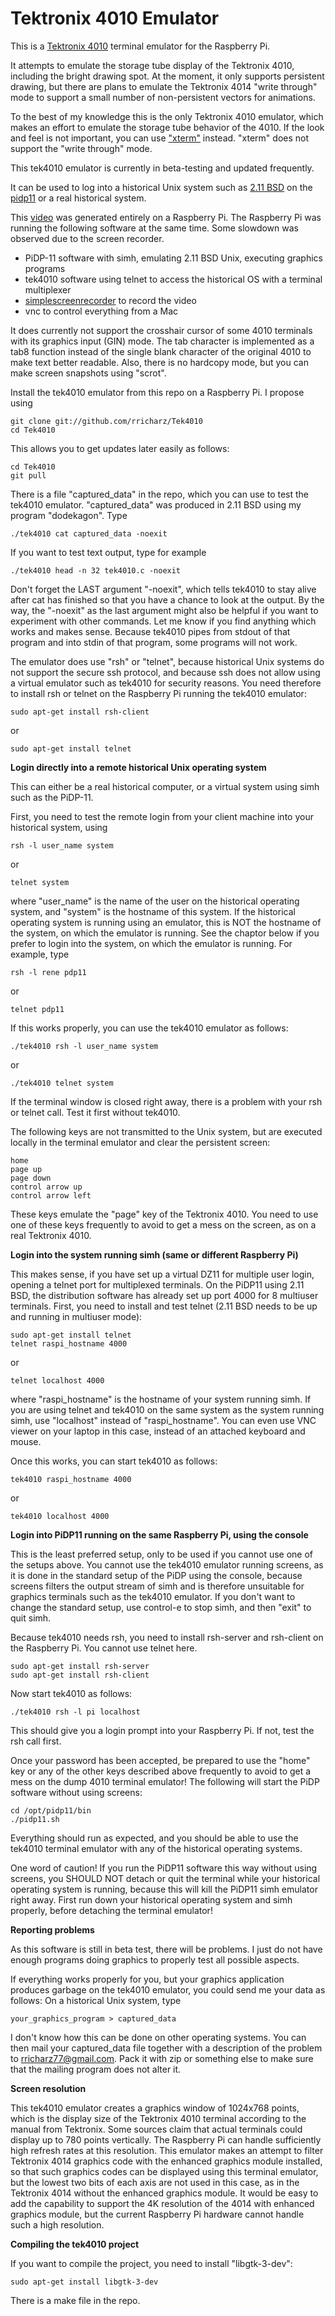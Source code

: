 # Tektronix 4010 Emulator

This is a [Tektronix 4010](https://en.wikipedia.org/wiki/Tektronix_4010) terminal emulator
for the Raspberry Pi.

It attempts to emulate the storage tube display of the Tektronix 4010, including the bright
drawing spot. At the moment, it only supports persistent drawing, but there are plans to
emulate the Tektronix 4014 "write through" mode to support a small number of non-persistent
vectors for animations.

To the best of my knowledge this is the only Tektronix 4010 emulator, which makes an effort
to emulate the storage tube behavior of the 4010. If the look and feel is not important, you can
use ["xterm"](https://en.wikipedia.org/wiki/Xterm) instead. "xterm" does not support the
"write through" mode.

This tek4010 emulator is currently in beta-testing and updated frequently.

It can be used to log into a historical Unix system such as
[2.11 BSD](https://en.wikipedia.org/wiki/Berkeley_Software_Distribution) on the
[pidp11](http://obsolescence.wixsite.com/obsolescence/pidp-11)
or a real historical system.

This [video](https://youtu.be/361onpahuKw) was generated entirely on a Raspberry Pi. The Raspberry Pi was
running the following software at the same time. Some slowdown was observed due to the screen recorder.

- PiDP-11 software with simh, emulating 2.11 BSD Unix, executing graphics programs
- tek4010 software using telnet to access the historical OS with a terminal multiplexer
- [simplescreenrecorder](https://www.maartenbaert.be/simplescreenrecorder) to record the video
- vnc to control everything from a Mac

It does currently not support the crosshair cursor of some 4010 terminals
with its graphics input (GIN) mode. The tab character is implemented as a tab8 function
instead of the single blank character of the original 4010 to make text better
readable. Also, there is no hardcopy mode, but you can make screen snapshots using "scrot".

Install the tek4010 emulator from this repo on a Raspberry Pi. I propose using

	git clone git://github.com/rricharz/Tek4010
	cd Tek4010

This allows you to get updates later easily as follows:

	cd Tek4010
	git pull

There is a file "captured_data" in the repo, which you can use to test the tek4010 emulator.
"captured_data" was produced in 2.11 BSD using my program "dodekagon". Type

	./tek4010 cat captured_data -noexit

If you want to test text output, type for example

	./tek4010 head -n 32 tek4010.c -noexit

Don't forget the LAST argument "-noexit", which tells
tek4010 to stay alive after cat has finished so that you have a chance to look at the output.
By the way, the "-noexit" as the last argument might also be helpful if you want to
experiment with other commands. Let me know if you find anything which works and makes sense.
Because tek4010 pipes from stdout of that program and into stdin of that program, some
programs will not work.

The emulator does use "rsh" or "telnet", because historical Unix systems do not support
the secure ssh protocol, and because ssh does not allow using a virtual emulator such as tek4010
for security reasons. You need therefore to install rsh or telnet on the Raspberry Pi running
the tek4010 emulator:

	sudo apt-get install rsh-client
or

	sudo apt-get install telnet

**Login directly into a remote historical Unix operating system**

This can either be a real historical computer, or a virtual system using simh such
as the PiDP-11.

First, you need to test the remote login from your client machine into your historical
system, using

	rsh -l user_name system
or

	telnet system

where "user_name" is the name of the user on the historical operating system, and "system"
is the hostname of this system. If the historical operating system is running using an
emulator, this is NOT the hostname of the system, on which the emulator is running. See
the chaptor below if you prefer to login into the system, on which the emulator is
running. For example, type

	rsh -l rene pdp11
or

	telnet pdp11

If this works properly, you can use the tek4010 emulator as follows:

	./tek4010 rsh -l user_name system
or

	./tek4010 telnet system

If the terminal window is closed right away, there is a problem with your rsh or
telnet call. Test it first without tek4010.

The following keys are not transmitted to the Unix system, but are executed locally
in the terminal emulator and clear the persistent screen:

	home
	page up
	page down
	control arrow up
	control arrow left

These keys emulate the "page" key of the Tektronix 4010. You need to use one of these
keys frequently to avoid to get a mess on the screen, as on a real Tektronix 4010.

**Login into the system running simh (same or different Raspberry Pi)**

This makes sense, if you have set up a virtual DZ11 for multiple user login, opening a
telnet port for multiplexed terminals. On the PiDP11 using 2.11 BSD, the distribution software has
already set up port 4000 for 8 multiuser terminals. First, you need to install and test
telnet (2.11 BSD needs to be up and running in multiuser mode):

	sudo apt-get install telnet
	telnet raspi_hostname 4000

or

	telnet localhost 4000

where "raspi_hostname" is the hostname of your system running simh. If you are using telnet
and tek4010 on the same system as the system running simh, use "localhost" instead of
"raspi_hostname". You can even use VNC viewer on your laptop in this case, instead of an
attached keyboard and mouse.

Once this works, you can start tek4010 as follows:

	tek4010 raspi_hostname 4000

or

	tek4010 localhost 4000	

**Login into PiDP11 running on the same Raspberry Pi, using the console**

This is the least preferred setup, only to be used if you cannot use one of the setups
above. You cannot use the tek4010 emulator running screens, as it is done in the standard setup
of the PiDP using the console, because screens filters the output stream of simh and is
therefore unsuitable for graphics terminals such as the tek4010 emulator. If you don't
want to change the standard setup, use control-e to stop simh, and then "exit" to quit simh.

Because tek4010 needs rsh, you need to install rsh-server and rsh-client on
the Raspberry Pi. You cannot use telnet here.

	sudo apt-get install rsh-server
	sudo apt-get install rsh-client

Now start tek4010 as follows:

	./tek4010 rsh -l pi localhost

This should give you a login prompt into your Raspberry Pi. If not, test the rsh call first.

Once your password has been accepted, be prepared to use the "home" key or any of the other
keys described above frequently to avoid to get a mess on the dump 4010 terminal emulator!
The following will start the PiDP software without using screens:

	cd /opt/pidp11/bin
	./pidp11.sh

Everything should run as expected, and you should be able to use the tek4010 terminal emulator with any of
the historical operating systems.

One word of caution! If you run the PiDP11 software this way without using screens, you SHOULD
NOT detach or quit the terminal while your historical operating system is running, because
this will kill the PiDP11 simh emulator right away. First run down your historical operating
system and simh properly, before detaching the terminal emulator!

**Reporting problems**

As this software is still in beta test, there will be problems. I just do not have enough
programs doing graphics to properly test all possible aspects.

If everything works properly for you, but your graphics application produces garbage on the
tek4010 emulator, you could send me your data as follows: On a historical Unix system, type

	your_graphics_program > captured_data

I don't know how this can be done on other operating systems. You can then mail your
captured_data file together with a description of the problem to rricharz77@gmail.com.
Pack it with zip or something else to make sure that the mailing program does not alter it.

**Screen resolution**

This tek4010 emulator creates a graphics window of 1024x768 points, which is the display size
of the Tektronix 4010 terminal according to the manual from Tektronix. Some sources claim
that actual terminals could display up to 780 points vertically. The Raspberry Pi can handle
sufficiently high refresh rates at this resolution. This emulator makes an attempt to filter
Tektronix 4014 graphics code with the enhanced graphics module installed, so that such
graphics codes can be displayed using this terminal emulator, but the lowest two bits of
each axis are not used in this case, as in the Tektronix 4014 without the enhanced graphics
module. It would be easy to add the capability to support the 4K resolution of the 4014 with
enhanced graphics module, but the current Raspberry Pi hardware cannot handle such a high
resolution.

**Compiling the tek4010 project**

If you want to compile the project, you need to install "libgtk-3-dev":

	sudo apt-get install libgtk-3-dev

There is a make file in the repo.


